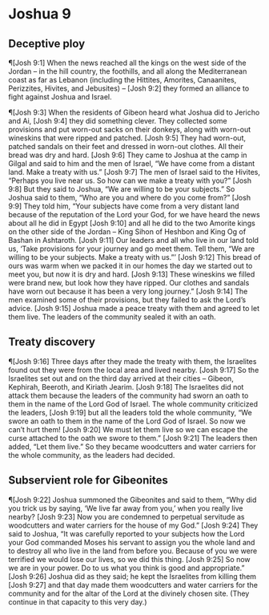 # Joshua 9

## Deceptive ploy
¶[Josh 9:1] When the news reached all the kings on the west side of the Jordan – in the hill country, the foothills, and all along the Mediterranean coast as far as Lebanon (including the Hittites, Amorites, Canaanites, Perizzites, Hivites, and Jebusites) –
[Josh 9:2] they formed an alliance to fight against Joshua and Israel.

¶[Josh 9:3] When the residents of Gibeon heard what Joshua did to Jericho and Ai,
[Josh 9:4] they did something clever. They collected some provisions and put worn-out sacks on their donkeys, along with worn-out wineskins that were ripped and patched.
[Josh 9:5] They had worn-out, patched sandals on their feet and dressed in worn-out clothes. All their bread was dry and hard.
[Josh 9:6] They came to Joshua at the camp in Gilgal and said to him and the men of Israel, “We have come from a distant land. Make a treaty with us.”
[Josh 9:7] The men of Israel said to the Hivites, “Perhaps you live near us. So how can we make a treaty with you?”
[Josh 9:8] But they said to Joshua, “We are willing to be your subjects.” So Joshua said to them, “Who are you and where do you come from?”
[Josh 9:9] They told him, “Your subjects have come from a very distant land because of the reputation of the Lord your God, for we have heard the news about all he did in Egypt
[Josh 9:10] and all he did to the two Amorite kings on the other side of the Jordan – King Sihon of Heshbon and King Og of Bashan in Ashtaroth.
[Josh 9:11] Our leaders and all who live in our land told us, ‘Take provisions for your journey and go meet them. Tell them, “We are willing to be your subjects. Make a treaty with us.”’
[Josh 9:12] This bread of ours was warm when we packed it in our homes the day we started out to meet you, but now it is dry and hard.
[Josh 9:13] These wineskins we filled were brand new, but look how they have ripped. Our clothes and sandals have worn out because it has been a very long journey.”
[Josh 9:14] The men examined some of their provisions, but they failed to ask the Lord’s advice.
[Josh 9:15] Joshua made a peace treaty with them and agreed to let them live. The leaders of the community sealed it with an oath.

## Treaty discovery
¶[Josh 9:16] Three days after they made the treaty with them, the Israelites found out they were from the local area and lived nearby.
[Josh 9:17] So the Israelites set out and on the third day arrived at their cities – Gibeon, Kephirah, Beeroth, and Kiriath Jearim.
[Josh 9:18] The Israelites did not attack them because the leaders of the community had sworn an oath to them in the name of the Lord God of Israel. The whole community criticized the leaders,
[Josh 9:19] but all the leaders told the whole community, “We swore an oath to them in the name of the Lord God of Israel. So now we can’t hurt them!
[Josh 9:20] We must let them live so we can escape the curse attached to the oath we swore to them.”
[Josh 9:21] The leaders then added, “Let them live.” So they became woodcutters and water carriers for the whole community, as the leaders had decided.

## Subservient role for Gibeonites
¶[Josh 9:22] Joshua summoned the Gibeonites and said to them, “Why did you trick us by saying, ‘We live far away from you,’ when you really live nearby?
[Josh 9:23] Now you are condemned to perpetual servitude as woodcutters and water carriers for the house of my God.”
[Josh 9:24] They said to Joshua, “It was carefully reported to your subjects how the Lord your God commanded Moses his servant to assign you the whole land and to destroy all who live in the land from before you. Because of you we were terrified we would lose our lives, so we did this thing.
[Josh 9:25] So now we are in your power. Do to us what you think is good and appropriate.”
[Josh 9:26] Joshua did as they said; he kept the Israelites from killing them
[Josh 9:27] and that day made them woodcutters and water carriers for the community and for the altar of the Lord at the divinely chosen site. (They continue in that capacity to this very day.)
